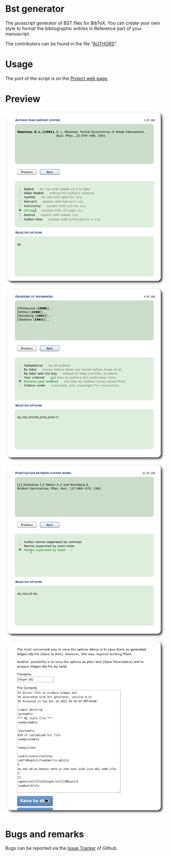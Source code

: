 Bst generator
=============

The javascript generator of BST files for BibTeX.
You can create your own style to format the bibliographic entries in Reference part of your manuscript.

The contributors can be found in the file "[AUTHORS](AUTHORS)".

Usage
===================

The port of the script is on the [Project web page](https://mezek.github.io/Bst_generator/generator.html).

Preview
=======

![Screenshot1](./images/s1.png)
![Screenshot2](./images/s2.png)
![Screenshot3](./images/s3.png)
![Screenshot4](./images/s4.png)

Bugs and remarks
================

Bugs can be reported via the [Issue Tracker](https://github.com/Mezek/Bst_generator/issues) of Github.
